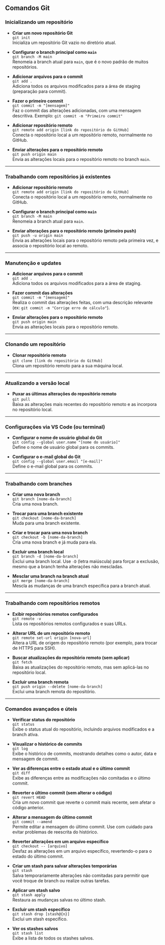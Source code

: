 ## **Comandos Git**

### **Inicializando um repositório**
* **Criar um novo repositório Git**  
  `git init`  
  Inicializa um repositório Git vazio no diretório atual.

* **Configurar o branch principal como `main`**  
  `git branch -M main`  
  Renomeia a branch atual para `main`, que é o novo padrão de muitos repositórios.

* **Adicionar arquivos para o commit**  
  `git add .`  
  Adiciona todos os arquivos modificados para a área de staging (preparação para commit).

* **Fazer o primeiro commit**  
  `git commit -m "[mensagem]"`  
  Faz o commit das alterações adicionadas, com uma mensagem descritiva. Exemplo: `git commit -m "Primeiro commit"`

* **Adicionar repositório remoto**  
  `git remote add origin [link do repositório do GitHub]`  
  Conecta o repositório local a um repositório remoto, normalmente no GitHub.

* **Enviar alterações para o repositório remoto**  
  `git push origin main`  
  Envia as alterações locais para o repositório remoto no branch `main`.

---

### **Trabalhando com repositórios já existentes**

* **Adicionar repositório remoto**  
  `git remote add origin [link do repositório do GitHub]`  
  Conecta o repositório local a um repositório remoto, normalmente no GitHub.

* **Configurar o branch principal como `main`**  
  `git branch -M main`  
  Renomeia a branch atual para `main`.

* **Enviar alterações para o repositório remoto (primeiro push)**  
  `git push -u origin main`  
  Envia as alterações locais para o repositório remoto pela primeira vez, e associa o repositório local ao remoto.

---

### **Manutenção e updates**

* **Adicionar arquivos para o commit**  
  `git add .`  
  Adiciona todos os arquivos modificados para a área de staging.

* **Fazer commit das alterações**  
  `git commit -m "[mensagem]"`  
  Realiza o commit das alterações feitas, com uma descrição relevante (ex: `git commit -m "Corrige erro de cálculo"`).

* **Enviar alterações para o repositório remoto**  
  `git push origin main`  
  Envia as alterações locais para o repositório remoto.

---

### **Clonando um repositório**

* **Clonar repositório remoto**  
  `git clone [link do repositório do GitHub]`  
  Clona um repositório remoto para a sua máquina local.

---

### **Atualizando a versão local**

* **Puxar as últimas alterações do repositório remoto**  
  `git pull`  
  Baixa as alterações mais recentes do repositório remoto e as incorpora no repositório local.

---

### **Configurações via VS Code (ou terminal)**

* **Configurar o nome de usuário global do Git**  
  `git config --global user.name "[nome do usuário]"`  
  Define o nome de usuário global para os commits.

* **Configurar o e-mail global do Git**  
  `git config --global user.email "[e-mail]"`  
  Define o e-mail global para os commits.

---

### **Trabalhando com branches**

* **Criar uma nova branch**  
  `git branch [nome-da-branch]`  
  Cria uma nova branch.

* **Trocar para uma branch existente**  
  `git checkout [nome-da-branch]`  
  Muda para uma branch existente.

* **Criar e trocar para uma nova branch**  
  `git checkout -b [nome-da-branch]`  
  Cria uma nova branch e já muda para ela.

* **Excluir uma branch local**  
  `git branch -d [nome-da-branch]`  
  Exclui uma branch local. Use `-D` (letra maiúscula) para forçar a exclusão, mesmo que a branch tenha alterações não mescladas.

* **Mesclar uma branch na branch atual**  
  `git merge [nome-da-branch]`  
  Mescla as mudanças de uma branch específica para a branch atual.

---

### **Trabalhando com repositórios remotos**

* **Exibir repositórios remotos configurados**  
  `git remote -v`  
  Lista os repositórios remotos configurados e suas URLs.

* **Alterar URL de um repositório remoto**  
  `git remote set-url origin [nova-url]`  
  Altera a URL de origem do repositório remoto (por exemplo, para trocar de HTTPS para SSH).

* **Buscar atualizações do repositório remoto (sem aplicar)**  
  `git fetch`  
  Baixa as atualizações do repositório remoto, mas sem aplicá-las no repositório local.

* **Excluir uma branch remota**  
  `git push origin --delete [nome-da-branch]`  
  Exclui uma branch remota do repositório.

---

### **Comandos avançados e úteis**

* **Verificar status do repositório**  
  `git status`  
  Exibe o status atual do repositório, incluindo arquivos modificados e a branch ativa.

* **Visualizar o histórico de commits**  
  `git log`  
  Exibe o histórico de commits, mostrando detalhes como o autor, data e mensagem de commit.

* **Ver as diferenças entre o estado atual e o último commit**  
  `git diff`  
  Exibe as diferenças entre as modificações não comitadas e o último commit.

* **Reverter o último commit (sem alterar o código)**  
  `git revert HEAD`  
  Cria um novo commit que reverte o commit mais recente, sem afetar o código anterior.

* **Alterar a mensagem do último commit**  
  `git commit --amend`  
  Permite editar a mensagem do último commit. Use com cuidado para evitar problemas de reescrita do histórico.

* **Reverter alterações em um arquivo específico**  
  `git checkout -- [arquivo]`  
  Desfaz as alterações em um arquivo específico, revertendo-o para o estado do último commit.

* **Criar um stash para salvar alterações temporárias**  
  `git stash`  
  Salva temporariamente alterações não comitadas para permitir que você troque de branch ou realize outras tarefas.

* **Aplicar um stash salvo**  
  `git stash apply`  
  Restaura as mudanças salvas no último stash.

* **Excluir um stash específico**  
  `git stash drop [stash@{n}]`  
  Exclui um stash específico.

* **Ver os stashes salvos**  
  `git stash list`  
  Exibe a lista de todos os stashes salvos.
